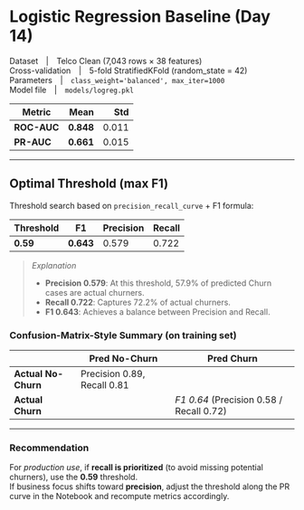 # Logistic Regression Baseline (Day 14)

Dataset | Telco Clean (7,043 rows × 38 features)  
Cross-validation | 5-fold StratifiedKFold (random_state = 42)  
Parameters | `class_weight='balanced', max_iter=1000`  
Model file | `models/logreg.pkl`

| Metric | Mean | Std |
|--------|-----:|----:|
| **ROC-AUC** | **0.848** | 0.011 |
| **PR-AUC**  | **0.661** | 0.015 |

---

## Optimal Threshold (max F1)

Threshold search based on `precision_recall_curve` + F1 formula:

| Threshold | F1 | Precision | Recall |
|-----------|----|-----------|--------|
| **0.59**  | **0.643** | 0.579 | 0.722 |

> *Explanation*  
> - **Precision 0.579**: At this threshold, 57.9% of predicted Churn cases are actual churners.  
> - **Recall 0.722**: Captures 72.2% of actual churners.  
> - **F1 0.643**: Achieves a balance between Precision and Recall.

### Confusion-Matrix-Style Summary (on training set)

|                  | Pred No-Churn    | Pred Churn         |
|------------------|------------------|--------------------|
| **Actual No-Churn** | Precision 0.89, Recall 0.81 | |
| **Actual Churn**    | | *F1 0.64* (Precision 0.58 / Recall 0.72) |

---

### Recommendation

For *production use*, if **recall is prioritized** (to avoid missing potential churners), use the **0.59** threshold.  
If business focus shifts toward **precision**, adjust the threshold along the PR curve in the Notebook and recompute metrics accordingly.
